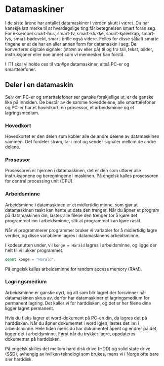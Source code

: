 # Datamaskiner

I de siste årene har antallet datamaskiner i verden skutt i været.
Du har kanskje latt merke til at hverdagslige ting får betegnelsen smart foran seg.
For eksempel smart-hus, smart-tv, smart-klokke, smart-kjøleskap, smart-lys, smart-badevekt, smart-brille også videre.
Felles for disse såkalt smarte tingene er at de har en eller annen form for datamaskin i seg.
De konverterer digitale signaler (strøm av eller på) til og fra tall, tekst, bilder, instruksjoner eller noe annet som vi mennesker kan forstå.

I IT1 skal vi holde oss til *vanlige* datamaskiner, altså PC-er og smarttelefoner.

## Deler i en datamaskin

Selv om PC-er og smarttelefoner ser ganske forskjellige ut, er de ganske like på innsiden.
De består av de samme hoveddelene, alle smarttelefoner og PC-er har et hovedkort, en prosessor, et arbeidsminne og et lagringsmedium.

### Hovedkort

Hovedkortet er den delen som kobler alle de andre delene av datamaskinen sammen.
Det fordeler strøm, tar i mot og sender signaler mellom de andre delene.

### Prosessor

Prosessoren er hjernen i datamaskinen, det er den som utfører alle instruksjonene og beregningene i maskinen.
På engelsk kalles prosessoren for central processing unit (CPU).

### Arbeidsminne

Arbeidsminne i datamaskinen er et midlertidig minne, som gjør at datamaskinen raskt kan hente ut data den trenger.
Når du åpner et program på datamaskinen din, lastes alle filene den trenger for å kjøre det programmet inn i arbeidsminne, slik at programmet kan kjøre raskt.

Når vi programmerer programmer bruker vi variabler for å midlertidig lagre verdier, og disse variablene lagres i datamaskinens arbeidsminne.

I kodesnutten under, vil `konge = Harald` lagres i arbeidsminne, og ligge der helt til vi lukker programmet.

```js
const konge = "Harald";
```

På engelsk kalles arbeidsminne for random access memory (RAM).

### Lagringsmedium

Arbeidsminne er ganske dyrt, og alt som blir lagret der forsvinner når datamaskinen skrus av, derfor har datamaskiner et lagringsmedium for permanent lagring.
Det kaller vi for harddisken, og det er her filene dine ligger lagret permanent.

Hvis du f.eks lagrer et word-dokument på PC-en din, da lagres det på harddisken.
Når du åpner dokumentet i word igjen, lastes det inn i arbeidsminne.
Hele tiden mens du har dokumentet åpent og endrer på det, ligger det i arbeidsminne.
Først når du trykker lagre, oppdateres dokumentet på harddisken.

På engelsk skilles det mellom hard disk drive (HDD) og solid state drive (SSD), avhengig av hvilken teknologi som brukes, mens vi i Norge ofte bare sier harddisk.
